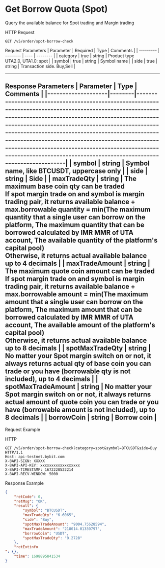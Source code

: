 # Get Borrow Quota (Spot)
Query the available balance for Spot trading and Margin trading


HTTP Request
```http
GET /v5/order/spot-borrow-check
```

Request Parameters
| Parameter | Required | Type | Comments |
| --------- | -------- | ---- | -------- |
| category | true | string | Product type <br> UTA2.0, UTA1.0: spot |
| symbol | true | string | Symbol name |
| side | true | string | Transaction side. Buy,Sell |

---


Response Parameters
| Parameter          | Type   |                                                                                                                                                                                                                       Comments                                                                                                                                                                                                                      |
|--------------------|--------|---------------------------------------------------------------------------------------------------------------------------------------------------------------------------------------------------------------------------------------------------------------------------------------------------------------------------------------------------------------------------------------------------------------------------------------------------|
| symbol             | string | Symbol name, like BTCUSDT, uppercase only                                                                                                                                                                                                                                                                                                                                                                                                           |
| side               | string | Side                                                                                                                                                                                                                                                                                                                                                                                                                                                |
| maxTradeQty        | string | The maximum base coin qty can be traded<br>If spot margin trade on and symbol is margin trading pair, it returns available balance + max.borrowable quantity = min(The maximum quantity that a single user can borrow on the platform, The maximum quantity that can be borrowed calculated by IMR MMR of UTA account, The available quantity of the platform's capital pool)<br>Otherwise, it returns actual available balance<br>up to 4 decimals |
| maxTradeAmount     | string | The maximum quote coin amount can be traded<br>If spot margin trade on and symbol is margin trading pair, it returns available balance + max.borrowable amount = min(The maximum amount that a single user can borrow on the platform, The maximum amount that can be borrowed calculated by IMR MMR of UTA account, The available amount of the platform's capital pool)<br>Otherwise, it returns actual available balance<br>up to 8 decimals     |
| spotMaxTradeQty    | string | No matter your Spot margin switch on or not, it always returns actual qty of base coin you can trade or you have (borrowable qty is not included), up to 4 decimals                                                                                                                                                                                                                                                                                 |
| spotMaxTradeAmount | string | No matter your Spot margin switch on or not, it always returns actual amount of quote coin you can trade or you have (borrowable amount is not included), up to 8 decimals                                                                                                                                                                                                                                                                          |
| borrowCoin         | string | Borrow coin                                                                                                                                                                                                                                                                                                                                                                                                                                         |
---


Request Example

HTTP
 
  
  
```http
GET /v5/order/spot-borrow-check?category=spot&symbol=BTCUSDT&side=Buy HTTP/1.1
Host: api-testnet.bybit.com
X-BAPI-SIGN: XXXXX
X-BAPI-API-KEY: xxxxxxxxxxxxxxxxxx
X-BAPI-TIMESTAMP: 1672228522214
X-BAPI-RECV-WINDOW: 5000
```

Response Example
```json
{
    "retCode": 0,
    "retMsg": "OK",
    "result": {
        "symbol": "BTCUSDT",
        "maxTradeQty": "6.6065",
        "side": "Buy",
        "spotMaxTradeAmount": "9004.75628594",
        "maxTradeAmount": "218014.01330797",
        "borrowCoin": "USDT",
        "spotMaxTradeQty": "0.2728"
    },
    "retExtinfo
": {},
    "time": 1698895841534
}
```

